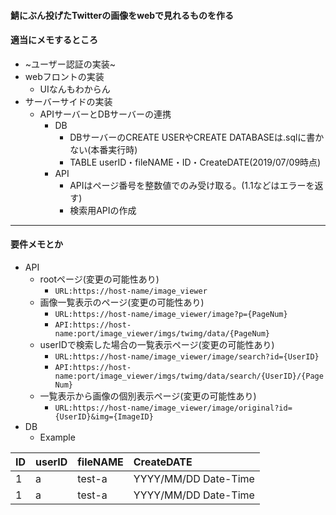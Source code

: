 #### 鯖にぶん投げたTwitterの画像をwebで見れるものを作る

#### 適当にメモするところ
- ~ユーザー認証の実装~
- webフロントの実装
  - UIなんもわからん
- サーバーサイドの実装
  - APIサーバーとDBサーバーの連携
    - DB
      - DBサーバーのCREATE USERやCREATE DATABASEは.sqlに書かない(本番実行時)
	  - TABLE userID・fileNAME・ID・CreateDATE(2019/07/09時点)  
	- API
	  - APIはページ番号を整数値でのみ受け取る。(1.1などはエラーを返す)
	  - 検索用APIの作成
---
#### 要件メモとか
- API
  - rootページ(変更の可能性あり)
    - `URL:https://host-name/image_viewer`
  - 画像一覧表示のページ(変更の可能性あり)
    - `URL:https://host-name/image_viewer/image?p={PageNum}`
    - `API:https://host-name:port/image_viewer/imgs/twimg/data/{PageNum}`
  - userIDで検索した場合の一覧表示ページ(変更の可能性あり)
    - `URL:https://host-name/image_viewer/image/search?id={UserID}`
    - `API:https://host-name:port/image_viewer/imgs/twimg/data/search/{UserID}/{PageNum}`
  - 一覧表示から画像の個別表示ページ(変更の可能性あり)
    - `URL:https://host-name/image_viewer/image/original?id={UserID}&img={ImageID}`
- DB
  - Example

| ID | userID | fileNAME | CreateDATE |
|:---|:---|:---|:---|
| 1 | a | test-a | YYYY/MM/DD Date-Time |
| 1 | a | test-a | YYYY/MM/DD Date-Time |

